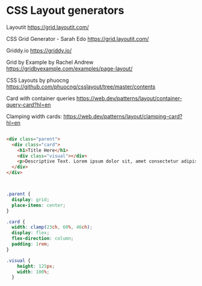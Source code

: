 # CSS Layout generators

Layoutit
https://grid.layoutit.com/

CSS Grid Generator - Sarah Edo
https://grid.layoutit.com/

Griddy.io
https://griddy.io/

Grid by Example by Rachel Andrew
https://gridbyexample.com/examples/page-layout/

CSS Layouts by phuocng
https://github.com/phuocng/csslayout/tree/master/contents

Card with container queries
https://web.dev/patterns/layout/container-query-card?hl=en

Clamping width cards:
https://web.dev/patterns/layout/clamping-card?hl=en

```html

<div class="parent">
  <div class="card">
    <h1>Title Here</h1>
    <div class="visual"></div>
    <p>Descriptive Text. Lorem ipsum dolor sit, amet consectetur adipisicing elit. Sed est error repellat veritatis.</p>
  </div>
</div>

```

```css


.parent {
  display: grid;
  place-items: center;
}

.card {
  width: clamp(23ch, 60%, 46ch);
  display: flex;
  flex-direction: column;
  padding: 1rem;
}

.visual {
    height: 125px;
    width: 100%;
  }
        

```

